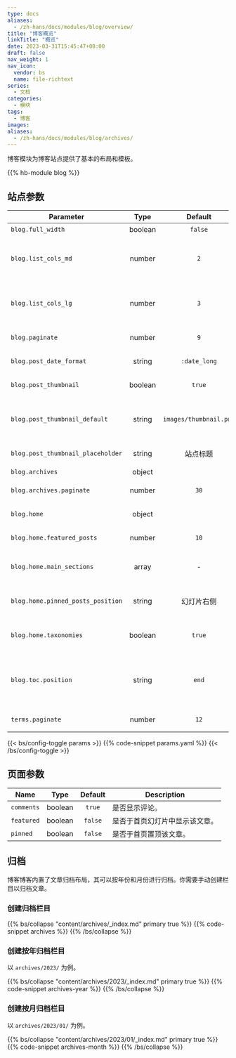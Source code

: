 ```yaml
---
type: docs
aliases:
  - /zh-hans/docs/modules/blog/overview/
title: "博客概览"
linkTitle: "概览"
date: 2023-03-31T15:45:47+08:00
draft: false
nav_weight: 1
nav_icon:
  vendor: bs
  name: file-richtext
series:
  - 文档
categories:
  - 模块
tags:
  - 博客
images:
aliases:
  - /zh-hans/docs/modules/blog/archives/
---
```


博客模块为博客站点提供了基本的布局和模板。

<!--more-->

{{% hb-module blog %}}

## 站点参数

| Parameter                    |  Type   |        Default         | Description                          |
| ---------------------------- | :-----: | :--------------------: | ------------------------------------ |
| `blog.full_width`                 | boolean |        `false`         | 是否全宽。                             |
| `blog.list_cols_md` | number | `2` | 于 `md` 断点下，列表每行的文章数目。
| `blog.list_cols_lg` | number | `3` | 于 `lg` 断点下，列表每行的文章数目。
| `blog.paginate`                   | number  |          `9`           | 每页博文数量。                       |
| `blog.post_date_format`           | string  |      `:date_long`      | 博文日期格式。                       |
| `blog.post_thumbnail`             | boolean |         `true`         | 是否显示缩略图。                     |
| `blog.post_thumbnail_default`     | string  | `images/thumbnail.png` | 相对于 `assets` 文件夹的默认缩略图。 |
| `blog.post_thumbnail_placeholder` | string  |        站点标题        | 缩略图占位符。                       |
| `blog.archives`                   | object  |                        | 归档设置。                           |
| `blog.archives.paginate`          | number  |          `30`          | 归档每页博文数量。                   |
| `blog.home`                       | object  |                        | 博客首页设置。                       |
| `blog.home.featured_posts`        | number  |          `10`          | 特刊博文数量。                       |
| `blog.home.main_sections`         |  array  |           -            | 博文栏目，默认所有栏目。             |
| `blog.home.pinned_posts_position` | string  |        幻灯片右侧        | 置顶文章的位置，可选项：`list`。     |
| `blog.home.taxonomies`            | boolean |         `true`         | 是否于首页显示分类统计。             |
| `blog.toc.position` | string | `end` | `start`：内容左侧、`end`：内容右侧、`content`：内容上方。
| `terms.paginate` | number | `12` | 分类列表博文数量。 |

{{< bs/config-toggle params >}}
{{% code-snippet params.yaml %}}
{{< /bs/config-toggle >}}

## 页面参数

| Name       |  Type   | Default | Description                    |
| ---------- | :-----: | :-----: | ------------------------------ |
| `comments` | boolean | `true`  | 是否显示评论。                 |
| `featured` | boolean | `false` | 是否于首页幻灯片中显示该文章。 |
| `pinned`   | boolean | `false` | 是否于首页置顶该文章。         |

## 归档

博客博客内置了文章归档布局，其可以按年份和月份进行归档。你需要手动创建栏目以归档文章。

### 创建归档栏目

{{% bs/collapse "content/archives/_index.md" primary true %}}
{{% code-snippet archives %}}
{{% /bs/collapse %}}

### 创建按年归档栏目

以 `archives/2023/` 为例。

{{% bs/collapse "content/archives/2023/_index.md" primary true %}}
{{% code-snippet archives-year %}}
{{% /bs/collapse %}}

### 创建按月归档栏目

以 `archives/2023/01/` 为例。

{{% bs/collapse "content/archives/2023/01/_index.md" primary true %}}
{{% code-snippet archives-month %}}
{{% /bs/collapse %}}

